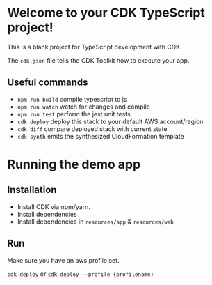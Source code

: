 # Welcome to your CDK TypeScript project!

This is a blank project for TypeScript development with CDK.

The `cdk.json` file tells the CDK Toolkit how to execute your app.

## Useful commands

 * `npm run build`   compile typescript to js
 * `npm run watch`   watch for changes and compile
 * `npm run test`    perform the jest unit tests
 * `cdk deploy`      deploy this stack to your default AWS account/region
 * `cdk diff`        compare deployed stack with current state
 * `cdk synth`       emits the synthesized CloudFormation template

# Running the demo app

## Installation

* Install CDK via npm/yarn.
* Install dependencies
* Install dependencies in `resources/app` & `resources/web`

## Run

Make sure you have an aws profile set.

`cdk deploy` or `cdk deploy --profile {profilename}`

